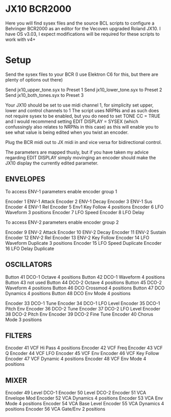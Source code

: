 # JX10 BCR2000

Here you will find sysex files and the source BCL scripts to configure a Behringer BCR2000 as an editor for the Vecoven upgraded Roland JX10. I have OS v3.03, I expect modifications will be required for these scripts to work with v4+

# Setup

Send the sysex files to your BCR (I use Elektron C6 for this, but there are plenty of options out there)

Send jx10_upper_tone.syx to Preset 1
Send jx10_lower_tone.syx to Preset 2
Send jx10_both_tones.syx to Preset 3

Your JX10 should be set to use midi channel 1, for simplicity set upper, lower and control channels to 1
The script uses NRPNs and as such does not require sysex to be enabled, but you do need to set TONE CC = TRUE and I would recommend setting EDIT DISPLAY = SYSEX (which confussingly also relates to NRPNs in this case) as this will enable you to see what value is being edited when you twist an encoder.

Plug the BCR midi out to JX midi in and vice versa for bidirectional control.

The parameters are mapped thusly, but if you have taken my advice regarding EDIT DISPLAY simply movinging an encoder should make the JX10 display the currently edited parameter.

## ENVELOPES

To access ENV-1 parameters enable encoder group 1

Encoder 1 ENV-1 Attack
Encoder 2 ENV-1 Decay
Encoder 3 ENV-1 Sus
Encoder 4 ENV-1 Rel
Encoder 5 Env1 Key Follow 4 positions
Encoder 6 LFO Waveform 3 positions
Encoder 7 LFO Speed
Encoder 8 LFO Delay

To access ENV-2 parameters enable encoder group 2

Encoder 9 ENV-2 Attack
Encoder 10 ENV-2 Decay
Encoder 11 ENV-2 Sustain
Encoder 12 ENV-2 Rel
Encoder 13 ENV-2 Key Follow
Encoder 14 LFO Waveform Duplicate 3 positions
Encoder 15 LFO Speed Duplicate
Encoder 16 LFO Delay Duplicate

## OSCILLATORS

Button 41 DCO-1 Octave 4 positions
Button 42 DCO-1 Waveform 4 positions
Button 43 not used
Button 44 DCO-2 Octave 4 positions
Button 45 DCO-2 Waveform 4 positions
Button 46 DCO Crossmod 4 positions
Button 47 DCO Dynamics 4 positions
Button 48 DCO Env Mode 4 positions

Encoder 33 DCO-1 Tune
Encoder 34 DCO-1 LFO Level
Encoder 35 DCO-1 Pitch Env
Encoder 36 DCO-2 Tune
Encoder 37 DCO-2 LFO Level
Encoder 38 DCO-2 Pitch Env
Encoder 39 DCO-2 Fine Tune
Encoder 40 Chorus Mode 3 positions

## FILTERS

Encoder 41 VCF Hi Pass 4 positions
Encoder 42 VCF Freq
Encoder 43 VCF Q
Encoder 44 VCF LFO
Encoder 45 VCF Env
Encoder 46 VCF Key Follow
Encoder 47 VCF Dynamic 4 positions
Encoder 48 VCF Env Mode 4 positions

## MIXER

Encoder 49 Level DCO-1 
Encoder 50 Level DCO-2 
Encoder 51 VCA Envelope Mod
Encoder 52 VCA Dynamics 4 positions
Encoder 53 VCA Env Mode 4 positions
Encoder 54 VCA Base Level
Encoder 55 VCA Dynamics 4 positions
Encoder 56 VCA Gate/Env 2 positions

